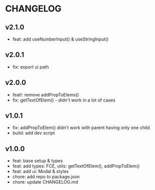 # CHANGELOG

## v2.1.0
- feat: add useNumberInput() & useStringInput()

## v2.0.1
- fix: export ui path

## v2.0.0
- feat!: remove addPropToElems()
- fix: getTextOfElem() - didn't work in a lot of cases

## v1.0.1
- fix: addPropToElem() didn't work with parent having only one child
- build: add dev script

## v1.0.0
- feat: base setup & types
- feat: add types: FCE, utils: getTextOfElem(), addPropToElem()
- feat: add ui: Modal & styles
- chore: add repo to package.json
- chore: update CHANGELOG.md